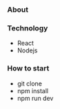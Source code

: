 ### About 


### Technology
* React
* Nodejs

### How to start 
* git clone
* npm install
* npm run dev
